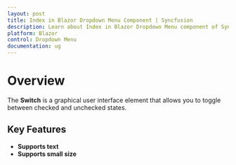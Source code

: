 ```yaml
---
layout: post
title: Index in Blazor Dropdown Menu Component | Syncfusion 
description: Learn about Index in Blazor Dropdown Menu component of Syncfusion, and more details.
platform: Blazor
control: Dropdown Menu
documentation: ug
---
```


# Overview

The **Switch** is a graphical user interface element that allows you to toggle between checked and unchecked states.

## Key Features

* **Supports text**
* **Supports small size**
